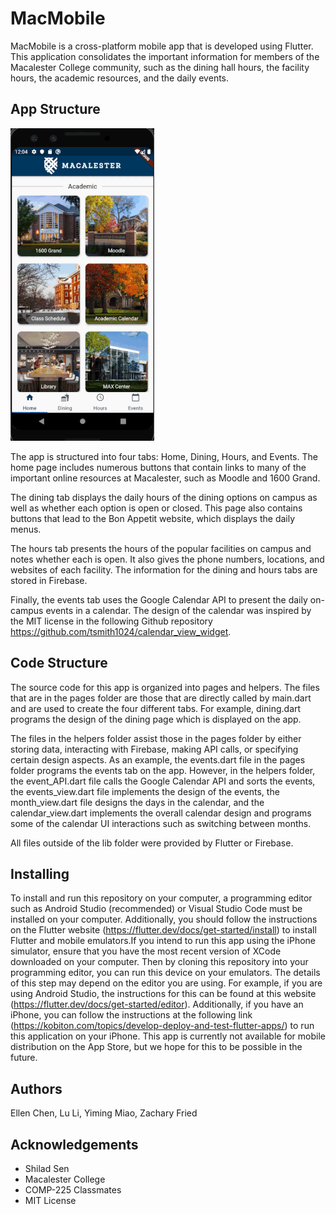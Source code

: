 # MacMobile


MacMobile is a cross-platform mobile app that is developed using Flutter. This application consolidates
the important information for members of the Macalester College community, such as the dining hall hours,
the facility hours, the academic resources, and the daily events.

## App Structure

![](assets/AppDemo.gif)

The app is structured into four tabs: Home, Dining, Hours, and Events. The home page includes numerous
buttons that contain links to many of the important online resources at Macalester, such as Moodle and
1600 Grand.

The dining tab displays the daily hours of the dining options on campus as well as whether each option
is open or closed. This page also contains buttons that lead to the Bon Appetit website, which displays
the daily menus.

The hours tab presents the hours of the popular facilities on campus and notes whether each is open. It
also gives the phone numbers, locations, and websites of each facility. The information for the dining and
hours tabs are stored in Firebase.

Finally, the events tab uses the Google Calendar API to present the daily on-campus events in a
calendar. The design of the calendar was inspired by the MIT license in the following Github
repository https://github.com/tsmith1024/calendar_view_widget.

## Code Structure

The source code for this app is organized into pages and helpers. The files that are in the pages
folder are those that are directly called by main.dart and are used to create the four different tabs.
For example, dining.dart programs the design of the dining page which is displayed on the app.

The files in the helpers folder assist those in the pages folder by either storing data, interacting
with Firebase, making API calls, or specifying certain design aspects. As an example, the events.dart
file in the pages folder programs the events tab on the app. However, in the helpers folder, the
event_API.dart file calls the Google Calendar API and sorts the events, the events_view.dart file
implements the design of the events, the month_view.dart file designs the days in the calendar, and the
calendar_view.dart implements the overall calendar design and programs some of the calendar UI
interactions such as switching between months.

All files outside of the lib folder were provided by Flutter or Firebase.

## Installing

To install and run this repository on your computer, a programming editor such as Android Studio (recommended)
or Visual Studio Code must be installed on your computer. Additionally, you should follow the instructions
on the Flutter website (https://flutter.dev/docs/get-started/install) to install Flutter and mobile
emulators.If you intend to run this app using the iPhone simulator, ensure that you have the most
recent version of XCode downloaded on your computer. Then by cloning this repository into your programming editor, you
can run this device on your emulators. The details of this step may depend on the editor you are using. For example, if you are using
Android Studio, the instructions for this can be found at this website (https://flutter.dev/docs/get-started/editor). Additionally, if you have an iPhone, you can follow
the instructions at the following link (https://kobiton.com/topics/develop-deploy-and-test-flutter-apps/)
to run this application on your iPhone. This app is currently not available for mobile distribution
on the App Store, but we hope for this to be possible in the future.

## Authors

Ellen Chen, Lu Li, Yiming Miao, Zachary Fried

## Acknowledgements

* Shilad Sen
* Macalester College
* COMP-225 Classmates
* MIT License
